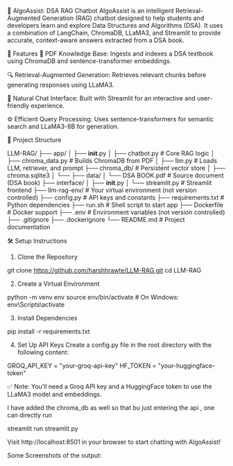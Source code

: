 🤖 AlgoAssist: DSA RAG Chatbot
AlgoAssist is an intelligent Retrieval-Augmented Generation (RAG) chatbot designed to help students and developers learn and explore Data Structures and Algorithms (DSA). It uses a combination of LangChain, ChromaDB, LLaMA3, and Streamlit to provide accurate, context-aware answers extracted from a DSA book.

🚀 Features
📘 PDF Knowledge Base: Ingests and indexes a DSA textbook using ChromaDB and sentence-transformer embeddings.

🔍 Retrieval-Augmented Generation: Retrieves relevant chunks before generating responses using LLaMA3.

💬 Natural Chat Interface: Built with Streamlit for an interactive and user-friendly experience.

⚙️ Efficient Query Processing: Uses sentence-transformers for semantic search and LLaMA3-8B for generation.

📁 Project Structure

LLM-RAG/
├── app/
│   ├── __init__.py
│   ├── chatbot.py           # Core RAG logic
│   ├── chroma_data.py       # Builds ChromaDB from PDF
│   ├── llm.py               # Loads LLM, retriever, and prompt
├── chroma_db/               # Persistent vector store
│   ├── chroma.sqlite3
│   └── <auto-generated UUID folder>
├── data/
│   └── DSA BOOK.pdf         # Source document (DSA book)
├── interface/
│   ├── __init__.py
│   └── streamlit.py         # Streamlit frontend
├── llm-rag-env/             # Your virtual environment (not version controlled)
├── config.py                # API keys and constants
├── requirements.txt         # Python dependencies
├── run.sh                   # Shell script to start app
├── Dockerfile               # Docker support
├── .env                     # Environment variables (not version controlled)
├── .gitignore
├── .dockerignore
└── README.md                # Project documentation

🛠️ Setup Instructions
1. Clone the Repository
 
git clone https://github.com/harshhrawte/LLM-RAG.git
cd LLM-RAG

2. Create a Virtual Environment

python -m venv env
source env/bin/activate   # On Windows: env\Scripts\activate

3. Install Dependencies

pip install -r requirements.txt

4. Set Up API Keys
Create a config.py file in the root directory with the following content:

GROQ_API_KEY = "your-groq-api-key"
HF_TOKEN = "your-huggingface-token"

✅ Note: You’ll need a Groq API key and a HuggingFace token to use the LLaMA3 model and embeddings.

I have added the chroma_db as well so that bu just entering the api , one can directly run 

 streamlit run streamlit.py

 Visit http://localhost:8501 in your browser to start chatting with AlgoAssist!

 Some Screenshots of the output:

 